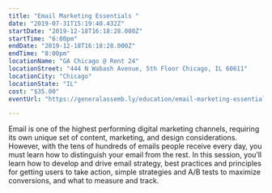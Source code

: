 ```yaml
---
title: "Email Marketing Essentials "
date: "2019-07-31T15:19:40.432Z"
startDate: "2019-12-18T16:18:28.000Z"
startTime: "6:00pm"
endDate: "2019-12-18T16:18:28.000Z"
endTime: "8:00pm"
locationName: "GA Chicago @ Rent 24"
locationStreet: "444 N Wabash Avenue, 5th Floor Chicago, IL 60611"
locationCity: "Chicago"
locationState: "IL"
cost: "$35.00"
eventUrl: "https://generalassemb.ly/education/email-marketing-essentials/chicago/85085"

---
```


Email is one of the highest performing digital marketing channels, requiring its own unique set of content, marketing, and design considerations. However, with the tens of hundreds of emails people receive every day, you must learn how to distinguish your email from the rest. In this session, you’ll learn how to develop and drive email strategy, best practices and principles for getting users to take action, simple strategies and A/B tests to maximize conversions, and what to measure and track.

